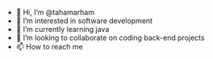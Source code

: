 - 👋 Hi, I’m @tahamarham
- 👀 I’m interested in software development 
- 🌱 I’m currently learning java 
- 💞️ I’m looking to collaborate on coding back-end projects
- 📫 How to reach me 

<!---
tahamarham/tahamarham is a ✨ special ✨ repository because its `README.md` (this file) appears on your GitHub profile.
You can click the Preview link to take a look at your changes.
--->
